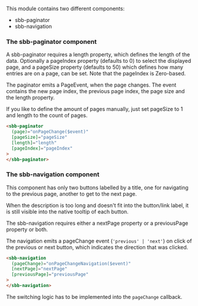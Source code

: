 This module contains two different components:

- sbb-paginator
- sbb-navigation

### The sbb-paginator component

A sbb-paginator requires a length property, which defines the length of the data.
Optionally a pageIndex property (defaults to 0) to select the displayed page, and a pageSize property (defaults to 50) which defines how many entries are on a page, can be set.
Note that the pageIndex is Zero-based.

The paginator emits a PageEvent, when the page changes. The event contains the new
page index, the previous page index, the page size and the length property.

If you like to define the amount of pages manually, just set pageSize to 1 and length to the count of pages.

```html
<sbb-paginator
  (page)="onPageChange($event)"
  [pageSize]="pageSize"
  [length]="length"
  [pageIndex]="pageIndex"
>
</sbb-paginator>
```

### The sbb-navigation component

This component has only two buttons labelled by a title, one for navigating to the previous page,
another to get to the next page.

When the description is too long and doesn't fit into the button/link label, it is still visible
into the native tooltip of each button.

The sbb-navigation requires either a nextPage property or a previousPage property or both.

The navigation emits a pageChange event (`'previous' | 'next'`) on click of the previous or next
button, which indicates the direction that was clicked.

```html
<sbb-navigation
  (pageChange)="onPageChangeNavigation($event)"
  [nextPage]="nextPage"
  [previousPage]="previousPage"
>
</sbb-navigation>
```

The switching logic has to be implemented into the `pageChange` callback.
